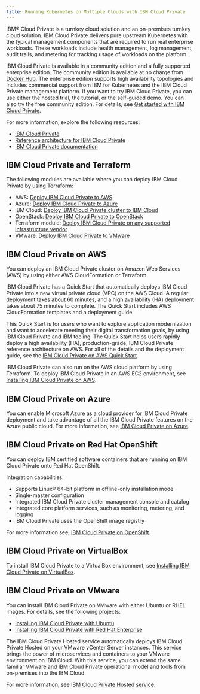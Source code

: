 ```yaml
---
title: Running Kubernetes on Multiple Clouds with IBM Cloud Private
---
```


IBM® Cloud Private is a turnkey cloud solution and an on-premises turnkey cloud solution. IBM Cloud Private delivers pure upstream Kubernetes with the typical management components that are required to run real enterprise workloads. These workloads include health management, log management, audit trails, and metering for tracking usage of workloads on the platform.

IBM Cloud Private is available in a community edition and a fully supported enterprise edition. The community edition is available at no charge from [Docker Hub](https://hub.docker.com/r/ibmcom/icp-inception/). The enterprise edition supports high availability topologies and includes commercial support from IBM for Kubernetes and the IBM Cloud Private management platform. If you want to try IBM Cloud Private, you can use either the hosted trial, the tutorial, or the self-guided demo. You can also try the free community edition. For details, see [Get started with IBM Cloud Private](https://www.ibm.com/cloud/private/get-started).

For more information, explore the following resources:

* [IBM Cloud Private](https://www.ibm.com/cloud/private)
* [Reference architecture for IBM Cloud Private](https://github.com/ibm-cloud-architecture/refarch-privatecloud)
* [IBM Cloud Private documentation](https://www.ibm.com/support/knowledgecenter/SSBS6K/product_welcome_cloud_private.html)

## IBM Cloud Private and Terraform

The following modules are available where you can deploy IBM Cloud Private by using Terraform:

* AWS: [Deploy IBM Cloud Private to AWS](https://github.com/ibm-cloud-architecture/terraform-icp-aws)
* Azure: [Deploy IBM Cloud Private to Azure](https://github.com/ibm-cloud-architecture/terraform-icp-azure)
* IBM Cloud: [Deploy IBM Cloud Private cluster to IBM Cloud](https://github.com/ibm-cloud-architecture/terraform-icp-ibmcloud)
* OpenStack: [Deploy IBM Cloud Private to OpenStack](https://github.com/ibm-cloud-architecture/terraform-icp-openstack)
* Terraform module: [Deploy IBM Cloud Private on any supported infrastructure vendor](https://github.com/ibm-cloud-architecture/terraform-module-icp-deploy)
* VMware: [Deploy IBM Cloud Private to VMware](https://github.com/ibm-cloud-architecture/terraform-icp-vmware)

## IBM Cloud Private on AWS

You can deploy an IBM Cloud Private cluster on Amazon Web Services (AWS) by using either AWS CloudFormation or Terraform.

IBM Cloud Private has a Quick Start that automatically deploys IBM Cloud Private into a new virtual private cloud (VPC) on the AWS Cloud. A regular deployment takes about 60 minutes, and a high availability (HA) deployment takes about 75 minutes to complete. The Quick Start includes AWS CloudFormation templates and a deployment guide.

This Quick Start is for users who want to explore application modernization and want to accelerate meeting their digital transformation goals, by using IBM Cloud Private and IBM tooling. The Quick Start helps users rapidly deploy a high availability (HA), production-grade, IBM Cloud Private reference architecture on AWS. For all of the details and the deployment guide, see the [IBM Cloud Private on AWS Quick Start](https://aws.amazon.com/quickstart/architecture/ibm-cloud-private/).

IBM Cloud Private can also run on the AWS cloud platform by using Terraform. To deploy IBM Cloud Private in an AWS EC2 environment, see [Installing IBM Cloud Private on AWS](https://github.com/ibm-cloud-architecture/refarch-privatecloud/blob/master/Installing_ICp_on_aws.md).

## IBM Cloud Private on Azure

You can enable Microsoft Azure as a cloud provider for IBM Cloud Private deployment and take advantage of all the IBM Cloud Private features on the Azure public cloud. For more information, see [IBM Cloud Private on Azure](https://www.ibm.com/support/knowledgecenter/SSBS6K_3.1.2/supported_environments/azure_overview.html).

## IBM Cloud Private on Red Hat OpenShift

You can deploy IBM certified software containers that are running on IBM Cloud Private onto Red Hat OpenShift.

Integration capabilities:

* Supports Linux® 64-bit platform in offline-only installation mode
* Single-master configuration
* Integrated IBM Cloud Private cluster management console and catalog
* Integrated core platform services, such as monitoring, metering, and logging
* IBM Cloud Private uses the OpenShift image registry

For more information see, [IBM Cloud Private on OpenShift](https://www.ibm.com/support/knowledgecenter/SSBS6K_3.1.2/supported_environments/openshift/overview.html).

## IBM Cloud Private on VirtualBox

To install IBM Cloud Private to a VirtualBox environment, see [Installing IBM Cloud Private on VirtualBox](https://github.com/ibm-cloud-architecture/refarch-privatecloud-virtualbox).

## IBM Cloud Private on VMware

You can install IBM Cloud Private on VMware with either Ubuntu or RHEL images. For details, see the following projects:

* [Installing IBM Cloud Private with Ubuntu](https://github.com/ibm-cloud-architecture/refarch-privatecloud/blob/master/Installing_ICp_on_prem_ubuntu.md)
* [Installing IBM Cloud Private with Red Hat Enterprise](https://github.com/ibm-cloud-architecture/refarch-privatecloud/tree/master/icp-on-rhel)

The IBM Cloud Private Hosted service automatically deploys IBM Cloud Private Hosted on your VMware vCenter Server instances. This service brings the power of microservices and containers to your VMware environment on IBM Cloud. With this service, you can extend the same familiar VMware and IBM Cloud Private operational model and tools from on-premises into the IBM Cloud.

For more information, see [IBM Cloud Private Hosted service](https://cloud.ibm.com/docs/services/vmwaresolutions/vmonic?topic=vmware-solutions-prod_overview#ibm-cloud-private-hosted).
